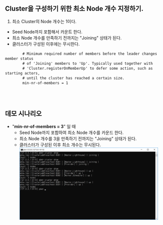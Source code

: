 ## Cluster을 구성하기 위한 최소 Node 개수 지정하기.
1. 최소 Cluster의 Node 개수는 1이다.
  - Seed Node까지 포함해서 카운트 한다.
  - 최소 Node 개수를 만족하기 전까지는 "Joining" 상태가 된다.
  - 클러스터가 구성된 이후에는 무시한다.  
```
		# Minimum required number of members before the leader changes member status
		# of 'Joining' members to 'Up'. Typically used together with
		# 'Cluster.registerOnMemberUp' to defer some action, such as starting actors,
		# until the cluster has reached a certain size.
		min-nr-of-members = 1
```
 
<br/>
<br/>

## 데모 시나리오
- "**min-nr-of-members = 3**" 일 때
  - Seed Node까지 포함하여 최소 Node 개수를 카운드 한다.
  - 최소 Node 개수를 3을 만족하기 전까지는 "Joining" 상태가 된다.
  - 클러스터가 구성된 이후 최소 개수는 무시된다.
  ![](./Images/min-nr-of-members_3.png)
